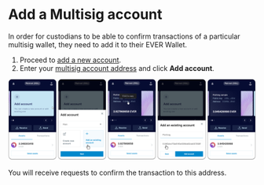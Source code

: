 # Add a Multisig account

In order for custodians to be able to confirm transactions of a particular multisig wallet, they need to add it to their EVER Wallet.&#x20;

1. Proceed to [add a new account](../seed-phrase-keys-and-accounts/account-management/).&#x20;
2. Enter your [multisig account address](creating-a-multisig-account.md) and click **Add account**.&#x20;

![](<../.gitbook/assets/image (6).png>)

You will receive requests to confirm the transaction to this address.
